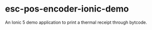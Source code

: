 # esc-pos-encoder-ionic-demo
An Ionic 5 demo application to print a thermal receipt through bytcode.
